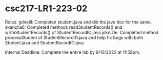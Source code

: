 # csc217-LR1-223-02

Roles:
  gdneill: Completed student.java and did the java doc for the same.
  skancha6: Completed methods readStudentRecords() and writeStudentRecords() of StudentRecordIO.java
  jdknizle: Completed method processStudent of StudentRecordIO.java and help fix bugs with both Student.java and StudentRecordIO.java

Internal Deadline: Complete the entire lab by 9/10/2022 at 11:59pm.
